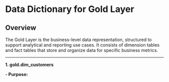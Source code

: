 # **Data Dictionary for Gold Layer**

## **Overview**

The Gold Layer is the business-level data representation, structured to support analytical and reporting use cases. 
It consists of dimension tables and fact tables that store and organize data for specific business metrics.

---------------------------------------------------------------------------------------------------------

**1. gold.dim_customers**

 **- Purpose:** 
